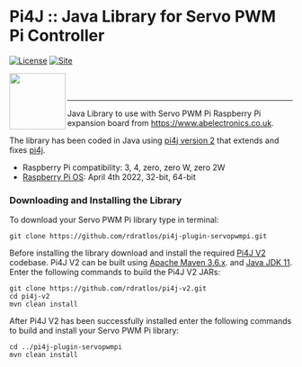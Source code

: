  Pi4J :: Java Library for Servo PWM Pi Controller
==========================================================================

[![License](https://img.shields.io/github/license/pi4j/pi4j-v2)](http://www.apache.org/licenses/LICENSE-2.0)
[![Site](https://img.shields.io/badge/Website-abelectronics.co.uk-green)](https://www.abelectronics.co.uk/p/72/servo-pwm-pi)

<a href="https://foojay.io/today/works-with-openjdk"><img align="left" src="https://github.com/foojayio/badges/raw/main/works_with_openjdk/Works-with-OpenJDK.png" width="100"></a>
<br><br>

---

Java Library to use with Servo PWM Pi Raspberry Pi expansion board from https://www.abelectronics.co.uk.

The library has been coded in Java using [pi4j version 2](https://github.com/rdratlos/pi4j-v2) that extends and fixes [pi4j](http://pi4j.com/).
* Raspberry Pi compatibility: 3, 4, zero, zero W, zero 2W
* [Raspberry Pi OS](https://www.raspberrypi.com/software/operating-systems/): April 4th 2022, 32-bit, 64-bit


### Downloading and Installing the Library

To download your Servo PWM Pi library type in terminal: 

```
git clone https://github.com/rdratlos/pi4j-plugin-servopwmpi.git
```

Before installing the library download and install the required [Pi4J V2](http://pi4j.com/) codebase. Pi4J V2 can be built using [Apache Maven 3.6.x](https://maven.apache.org/). and [Java JDK 11](https://openjdk.java.net/). Enter the following commands to build the Pi4J V2 JARs:

```
git clone https://github.com/rdratlos/pi4j-v2.git
cd pi4j-v2
mvn clean install
```

After Pi4J V2 has been successfully installed enter the following commands to build and install your Servo PWM Pi library:

```
cd ../pi4j-plugin-servopwmpi
mvn clean install
```
